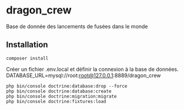 # dragon_crew
Base de donnée des lancements de fusées dans le monde

## Installation

```shell
composer install
```

Créer un fichier .env.local et définir la connexion à la base de données.
DATABASE_URL=mysql://root:root@127.0.0.1:8889/dragon_crew
```shell
php bin/console doctrine:database:drop --force
php bin/console doctrine:database:create
php bin/console doctrine:migration:migrate
php bin/console doctrine:fixtures:load
```